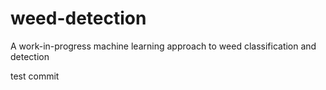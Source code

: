 # weed-detection
A work-in-progress machine learning approach to weed classification and detection

test commit
